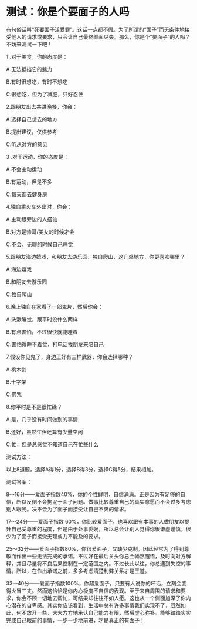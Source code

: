 # 测试：你是个要面子的人吗

有句俗话叫“死要面子活受罪”。这话一点都不假。为了所谓的“面子”而无条件地接受他人的请求或要求，只会让自己最终颜面尽失。那么，你是个“要面子”的人吗？不妨来测试一下吧！ 

1 .对于美食，你的态度是： 

A.无法抵挡它的魅力 

B.有时很想吃，有时不想吃 

C.很想吃，但为了减肥，只好忍住 

2.跟朋友出去共进晚餐，你会： 

A.选择自己想去的地方 

B.提出建议，仅供参考 

C.听从对方的意见 

3 .对于运动，你的态度是： 

A.不会主动运动 

B.有运动，但是不多 

C.每天都去健身房 

4.独自乘火车外出时，你会： 

A.主动跟旁边的人搭讪 

B.对方是帅哥/美女的时候才会 

C.不会，无聊的时候自己睡觉 

5.跟朋友海边嬉戏、和朋友去游乐园、独自爬山，这几处地方，你更喜欢哪里？ 

A.海边嬉戏 

B.和朋友去游乐园 

C.独自爬山 

6.晚上独自在家看了一部鬼片，然后你会： 

A.洗漱睡觉，跟平时没什么两样 

B.有点害怕，不过很快就能睡着 

C.害怕得睡不着觉，打电话找朋友来陪自己 

7.假设你见鬼了，身边正好有三样武器，你会选择哪种？ 

A.桃木剑 

B.十字架 

C.佛咒 

8.你平时是不是很忙碌？ 

A.是，几乎没有时间做别的事情 

B.还好，虽然忙但还算有少量空闲 

C.忙，但是总感觉不知道自己在忙些什么 

测试方法： 

以上8道题，选择A得1分，选择B得3分，选择C得5分，结果相加。 

测试答案： 

8～16分——爱面子指数40%，你的个性鲜明，自信满满。正是因为有足够的自信，所以反倒不会拘泥于面子问题。做事比较尊重自己的真实意愿而不会过多考虑别人眼光。决不会为了面子而接受让自己不爽的请求。 

17～24分——爱面子指数 60%，你比较爱面子，也喜欢跟有本事的人做朋友以提升自己受尊重的程度，但是由于处事委婉，所以总会让别人觉得你很谦虚谨慎。很少为了面子而接受无理或力不能及的要求。 

25～32分——爱面子指数80%，你很爱面子，又缺少克制。因此经常为了得到尊敬而作出一些无法完成的承诺。不过好在最后关头你总会幡然醒悟，及时向对方解释，并且尽量将不良后果控制在一定范围之内。不过长此以往，你总遇到失控的事情。所以，在作出承诺之前，多多考虑清楚利弊关系才是王道。 

33～40分——爱面子指数100%，你超爱面子，只要有人说你的坏话，立刻会变得火冒三丈。然而这恰恰是你内心极度不自信的表现。至于来自周围的请求和要求，你会不顾一切地去帮忙，可结果却往往不如人愿。这也从一个侧面加深了你内心潜在的自卑感。其实你应该看到，生活中总有许多事情我们实现不了，既然如此，何不放开一些，大大方方地承认自己能力有限，然后虚心弥补。能够踏踏实实完成自己眼前的事情，一步一步地前进，才是真正的有面子！